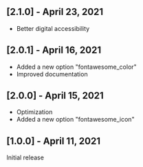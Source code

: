## [2.1.0] - April 23, 2021

+ Better digital accessibility

## [2.0.1] - April 16, 2021

+ Added a new option "fontawesome_color"
+ Improved documentation

## [2.0.0] - April 15, 2021

+ Optimization
+ Added a new option "fontawesome_icon"

## [1.0.0] - April 11, 2021

Initial release